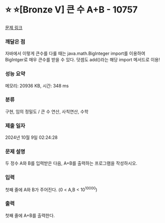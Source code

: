 #  ⭐ ⭐[Bronze V] 큰 수 A+B - 10757 

[문제 링크](https://www.acmicpc.net/problem/10757) 

### 깨달은 점
자바에서 이렇게 큰수를 다룰 때는 java.math.BigInteger import를 이용하여 BigIntger로 매우 큰수를 받을 수 있다. 덧셈도 add()라는 해당 import 메서드로 이용!

### 성능 요약

메모리: 20936 KB, 시간: 348 ms

### 분류

구현, 임의 정밀도 / 큰 수 연산, 사칙연산, 수학

### 제출 일자

2024년 10월 9일 02:24:28

### 문제 설명

<p>두 정수 A와 B를 입력받은 다음, A+B를 출력하는 프로그램을 작성하시오.</p>

### 입력 

 <p>첫째 줄에 A와 B가 주어진다. (0 < A,B < 10<sup>10000</sup>)</p>

### 출력 

 <p>첫째 줄에 A+B를 출력한다.</p>

